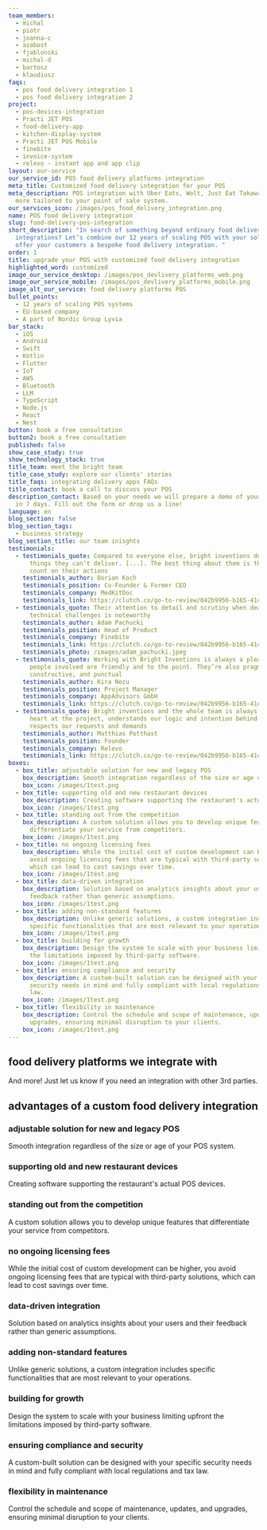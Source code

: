 ```yaml
---
team_members:
  - michal
  - piotr
  - joanna-c
  - azabost
  - fjablonski
  - michal-d
  - bartosz
  - klaudiusz
faqs:
  - pos food delivery integration 1
  - pos food delivery integration 2
project:
  - pos-devices-integration
  - Practi JET POS
  - food-delivery-app
  - kitchen-display-system
  - Practi JET POS Mobile
  - finebite
  - invoice-system
  - relevo - instant app and app clip
layout: our-service
our_service_id: POS food delivery platforms integration
meta_title: Customized food delivery integration for your POS
meta_description: POS integration with Uber Eats, Wolt, Just Eat Takaway and
  more tailored to your point of sale system.
our_services_icon: /images/pos_food_delivery_integration.png
name: POS food delivery integration
slug: food-delivery-pos-integration
short_description: "In search of something beyond ordinary food delivery
  integrations? Let’s combine our 12 years of scaling POS with your solution to
  offer your customers a bespoke food delivery integration. "
order: 1
title: upgrade your POS with customized food delivery integration
highlighted_word: customized
image_our_service_desktop: /images/pos_devlivery_platforms_web.png
image_our_service_mobile: /images/pos_devlivery_platforms_mobile.png
image_alt_our_service: food delivery platforms POS
bullet_points:
  - 12 years of scaling POS systems
  - EU-based company
  - A part of Nordic Group Lyvia
bar_stack:
  - iOS
  - Android
  - Swift
  - Kotlin
  - Flutter
  - IoT
  - AWS
  - Bluetooth
  - LLM
  - TypeScript
  - Node.js
  - React
  - Nest
button: book a free consultation
button2: book a free consultation
published: false
show_case_study: true
show_technology_stack: true
title_team: meet the bright team
title_case_study: explore our clients' stories
title_faqs: integrating delivery apps FAQs
title_contact: book a call to discuss your POS
description_contact: Based on your needs we will prepare a demo of your solution
  in 7 days. Fill out the form or drop us a line!
language: en
blog_section: false
blog_section_tags:
  - business strategy
blog_section_title: our team inisghts
testimonials:
  - testimonials_quote: Compared to everyone else, bright inventions doesn’t promise
      things they can’t deliver. [...]. The best thing about them is that I can
      count on their actions
    testimonials_author: Dorian Koch
    testimonials_position: Co-Founder & Former CEO
    testimonials_company: MedKitDoc
    testimonials_link: https://clutch.co/go-to-review/042b9956-b165-41cd-80bb-a3e75a50c98c/293369
  - testimonials_quote: Their attention to detail and scrutiny when dealing with
      technical challenges is noteworthy
    testimonials_author: Adam Pachucki
    testimonials_position: Head of Product
    testimonials_company: Finebite
    testimonials_link: https://clutch.co/go-to-review/042b9956-b165-41cd-80bb-a3e75a50c98c/83595
    testimonials_photo: /images/adam_pachucki.jpeg
  - testimonials_quote: Working with Bright Inventions is always a pleasure. The
      people involved are friendly and to the point. They’re also pragmatic,
      constructive, and punctual
    testimonials_author: Kira Nezu
    testimonials_position: Project Manager
    testimonials_company: AppAdvisors GmbH
    testimonials_link: https://clutch.co/go-to-review/042b9956-b165-41cd-80bb-a3e75a50c98c/54300
  - testimonials_quote: Bright inventions and the whole team is always with full
      heart at the project, understands our logic and intention behind and
      respects our requests and demands
    testimonials_author: Matthias Potthast
    testimonials_position: Founder
    testimonials_company: Relevo
    testimonials_link: https://clutch.co/go-to-review/042b9956-b165-41cd-80bb-a3e75a50c98c/149237
boxes:
  - box_title: adjustable solution for new and legacy POS
    box_description: Smooth integration regardless of the size or age of your POS system.
    box_icon: /images/1test.png
  - box_title: supporting old and new restaurant devices
    box_description: Creating software supporting the restaurant's actual POS devices.
    box_icon: /images/1test.png
  - box_title: standing out from the competition
    box_description: A custom solution allows you to develop unique features that
      differentiate your service from competitors.
    box_icon: /images/1test.png
  - box_title: no ongoing licensing fees
    box_description: While the initial cost of custom development can be higher, you
      avoid ongoing licensing fees that are typical with third-party solutions,
      which can lead to cost savings over time.
    box_icon: /images/1test.png
  - box_title: data-driven integration
    box_description: Solution based on analytics insights about your users and their
      feedback rather than generic assumptions.
    box_icon: /images/1test.png
  - box_title: adding non-standard features
    box_description: Unlike generic solutions, a custom integration includes
      specific functionalities that are most relevant to your operations.
    box_icon: /images/1test.png
  - box_title: building for growth
    box_description: Design the system to scale with your business limiting upfront
      the limitations imposed by third-party software.
    box_icon: /images/1test.png
  - box_title: ensuring compliance and security
    box_description: A custom-built solution can be designed with your specific
      security needs in mind and fully compliant with local regulations and tax
      law.
    box_icon: /images/1test.png
  - box_title: flexibility in maintenance
    box_description: Control the schedule and scope of maintenance, updates, and
      upgrades, ensuring minimal disruption to your clients.
    box_icon: /images/1test.png
---
```

## food delivery platforms we integrate with

<Gallery images='[{"src":"/images/jet_logo.svg","alt":"Just Eat Takeaway.com"},{"src":"/images/uber_eats.svg","alt":"Uber Eats"},{"src":"/images/wolt.svg","alt":"Wolt"},{"src":"/images/deliveroo.svg","alt":"deliveroo"}]' />

And more! Just let us know if you need an integration with other 3rd parties.

## advantages of a custom food delivery integration

### adjustable solution for new and legacy POS

Smooth integration regardless of the size or age of your POS system.

### supporting old and new restaurant devices

Creating software supporting the restaurant's actual POS devices.

### standing out from the competition

A custom solution allows you to develop unique features that differentiate your service from competitors.

### no ongoing licensing fees

While the initial cost of custom development can be higher, you avoid ongoing licensing fees that are typical with third-party solutions, which can lead to cost savings over time.

### data-driven integration

Solution based on analytics insights about your users and their feedback rather than generic assumptions.

### adding non-standard features

Unlike generic solutions, a custom integration includes specific functionalities that are most relevant to your operations.

### building for growth

Design the system to scale with your business limiting upfront the limitations imposed by third-party software.

### ensuring compliance and security

A custom-built solution can be designed with your specific security needs in mind and fully compliant with local regulations and tax law.

### flexibility in maintenance

Control the schedule and scope of maintenance, updates, and upgrades, ensuring minimal disruption to your clients.
